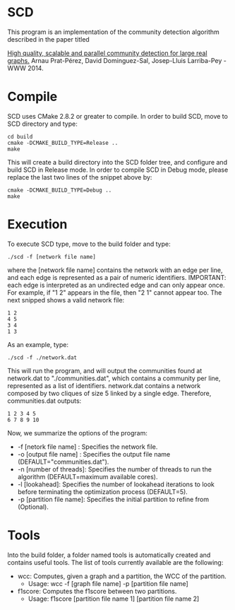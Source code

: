 SCD
===

This program is an implementation of the community detection algorithm described in the paper titled

[High quality, scalable and parallel community detection for large real graphs.](http://www.dama.upc.edu/en/publications/fp546prat.pdf) Arnau Prat-Pérez, David Dominguez-Sal, Josep-Lluis Larriba-Pey - WWW 2014.


Compile
===

SCD uses CMake 2.8.2 or greater to compile. In order to build SCD, move to SCD directory and type:

```
cd build
cmake -DCMAKE_BUILD_TYPE=Release ..
make
``` 

This will create a build directory into the SCD folder tree, and configure and build SCD in Release mode.
In order to compile SCD in Debug mode, please replace the last two lines of the snippet above by:

```
cmake -DCMAKE_BUILD_TYPE=Debug ..
make
``` 

Execution
===

To execute SCD type, move to the build folder and type:

```
./scd -f [network file name]
```

where the [network file name] contains the network with an edge per line, and each edge is represented as a pair of numeric identifiers. 
IMPORTANT: each edge is interpreted as an undirected edge and can only appear once. 
For example, if "1 2" appears in the file, then "2 1" cannot appear too. The next snipped shows a valid network file:

```
1 2
4 5
3 4
1 3
```

As an example, type:

```
./scd -f ./network.dat
```

This will run the program, and will output the communities found at network.dat to "./communities.dat", which contains
a community per line, represented as a list of identifiers. network.dat contains a network composed by two cliques of size 5 linked by a single edge. Therefore, communities.dat outputs:

``` 
1 2 3 4 5
6 7 8 9 10
```

Now, we summarize the options of the program:

  *  -f [netork file name] :    Specifies the network file.
  *  -o [output file name] :    Specifies the output file name (DEFAULT="communities.dat").
  *  -n [number of threads]:    Specifies the number of threads to run the algorithm (DEFAULT=maximum available cores).
  *  -l [lookahead]:            Specifies the number of lookahead iterations to look before terminating the optimization process (DEFAULT=5).
  *  -p [partition file name]:  Specifies the initial partition to refine from (Optional).
  

Tools
===

Into the build folder, a folder named tools is automatically created and contains useful tools. The list of tools currently available are the following:
  * wcc: Computes, given a graph and a partition, the WCC of the partition.
      * Usage: wcc -f [graph file name] -p [partition file name]
  * f1score: Computes the f1score between two partitions.
      * Usage: f1score [partition file name 1] [partition file name 2]
 






